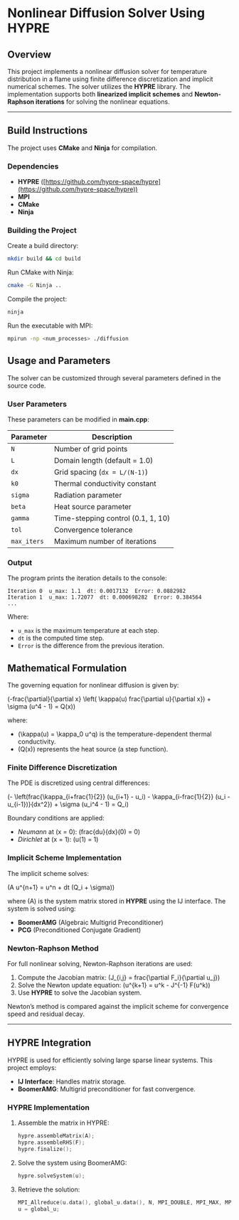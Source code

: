 # Nonlinear Diffusion Solver Using HYPRE
## Overview
This project implements a nonlinear diffusion solver for temperature distribution in a flame using finite difference discretization and implicit numerical schemes. The solver utilizes the **HYPRE** library. The implementation supports both **linearized implicit schemes** and **Newton-Raphson iterations** for solving the nonlinear equations.

---

## Build Instructions
The project uses **CMake** and **Ninja** for compilation.

### Dependencies
- **HYPRE** ([https://github.com/hypre-space/hypre](https://github.com/hypre-space/hypre))
- **MPI**
- **CMake**
- **Ninja**

### Building the Project
Create a build directory:
```bash
mkdir build && cd build
```

Run CMake with Ninja:
```bash
cmake -G Ninja ..
```

Compile the project:
```bash
ninja
```

Run the executable with MPI:
```bash
mpirun -np <num_processes> ./diffusion
```

## Usage and Parameters
The solver can be customized through several parameters defined in the source code.

### User Parameters
These parameters can be modified in **main.cpp**:

| Parameter   | Description                        |
| ----------- | ---------------------------------- |
| `N`         | Number of grid points              |
| `L`         | Domain length (default = 1.0)      |
| `dx`        | Grid spacing (`dx = L/(N-1)`)      |
| `k0`        | Thermal conductivity constant      |
| `sigma`     | Radiation parameter                |
| `beta`      | Heat source parameter              |
| `gamma`     | Time-stepping control (0.1, 1, 10) |
| `tol`       | Convergence tolerance              |
| `max_iters` | Maximum number of iterations       |

### Output
The program prints the iteration details to the console:

```
Iteration 0  u_max: 1.1  dt: 0.0017132  Error: 0.0882982
Iteration 1  u_max: 1.72077  dt: 0.000698282  Error: 0.384564
...
```

Where:
- `u_max` is the maximum temperature at each step.
- `dt` is the computed time step.
- `Error` is the difference from the previous iteration.

## Mathematical Formulation
The governing equation for nonlinear diffusion is given by:

\(-frac{\partial}{\partial x} \left( \kappa(u) frac{\partial u}{\partial x}) + \sigma (u^4 - 1) = Q(x)\)

where:

- \(\kappa(u) = \kappa_0 u^q\) is the temperature-dependent thermal conductivity.
- \(Q(x)\) represents the heat source (a step function).

### Finite Difference Discretization
The PDE is discretized using central differences:

\(- \left(frac{\kappa_{i+frac{1}{2}} (u_{i+1} - u_i) - \kappa_{i-frac{1}{2}} (u_i - u_{i-1})}{dx^2}) + \sigma (u_i^4 - 1) = Q_i\)

Boundary conditions are applied:
- *Neumann* at \(x = 0\): \(frac{du}{dx}(0) = 0\)
- *Dirichlet* at \(x = 1\): \(u(1) = 1\)

### Implicit Scheme Implementation
The implicit scheme solves:

\(A u^{n+1} = u^n + dt (Q_i + \sigma)\)

where \(A\) is the system matrix stored in **HYPRE** using the IJ interface. The system is solved using:

- **BoomerAMG** (Algebraic Multigrid Preconditioner)
- **PCG** (Preconditioned Conjugate Gradient)

### Newton-Raphson Method
For full nonlinear solving, Newton-Raphson iterations are used:

1. Compute the Jacobian matrix:
   \(J_{i,j} = frac{\partial F_i}{\partial u_j}\)
2. Solve the Newton update equation:
   \(u^{k+1} = u^k - J^{-1} F(u^k)\)
3. Use **HYPRE** to solve the Jacobian system.

Newton’s method is compared against the implicit scheme for convergence speed and residual decay.

---

## HYPRE Integration
HYPRE is used for efficiently solving large sparse linear systems. This project employs:

- **IJ Interface**: Handles matrix storage.
- **BoomerAMG**: Multigrid preconditioner for fast convergence.

### HYPRE Implementation

1. Assemble the matrix in HYPRE:
   ```cpp
   hypre.assembleMatrix(A);
   hypre.assembleRHS(F);
   hypre.finalize();
   ```
2. Solve the system using BoomerAMG:
   ```cpp
   hypre.solveSystem(u);
   ```
3. Retrieve the solution:
   ```cpp
   MPI_Allreduce(u.data(), global_u.data(), N, MPI_DOUBLE, MPI_MAX, MPI_COMM_WORLD);
   u = global_u;
   ```